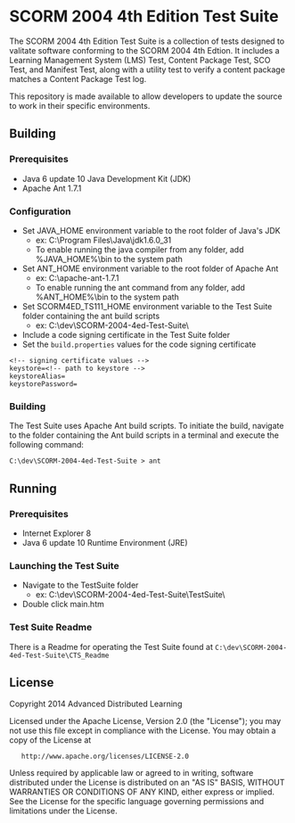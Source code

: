 SCORM 2004 4th Edition Test Suite
=================================
The SCORM 2004 4th Edition Test Suite is a collection of tests designed to 
valitate software conforming to the SCORM 2004 4th Edtion. It includes a 
Learning Management System (LMS) Test, Content Package Test, SCO Test, and 
Manifest Test, along with a utility test to verify a content package matches 
a Content Package Test log.  

This repository is made available to allow developers to update the source 
to work in their specific environments.

## Building
### Prerequisites  
- Java 6 update 10 Java Development Kit (JDK)  
- Apache Ant 1.7.1  

### Configuration
- Set JAVA_HOME environment variable to the root folder of Java's JDK  
	- ex: C:\Program Files\Java\jdk1.6.0_31  
	- To enable running the java compiler from any folder, add %JAVA_HOME%\bin to the system path  
- Set ANT_HOME environment variable to the root folder of Apache Ant  
	- ex: C:\apache-ant-1.7.1 
	- To enable running the ant command from any folder, add %ANT_HOME%\bin to the system path	
- Set SCORM4ED_TS111_HOME environment variable to the Test Suite folder containing the ant build scripts  
	- ex: C:\dev\SCORM-2004-4ed-Test-Suite\  
- Include a code signing certificate in the Test Suite folder  
- Set the `build.properties` values for the code signing certificate  
```
<!-- signing certificate values -->
keystore=<!-- path to keystore -->
keystoreAlias=
keystorePassword=
```

### Building
The Test Suite uses Apache Ant build scripts. To initiate the build, navigate to the 
folder containing the Ant build scripts in a terminal and execute the following command:  
```
C:\dev\SCORM-2004-4ed-Test-Suite > ant
```

## Running
### Prerequisites
- Internet Explorer 8  
- Java 6 update 10 Runtime Environment (JRE)  

### Launching the Test Suite
- Navigate to the TestSuite folder 
	- ex: C:\dev\SCORM-2004-4ed-Test-Suite\TestSuite\  
- Double click main.htm  

### Test Suite Readme
There is a Readme for operating the Test Suite found at `C:\dev\SCORM-2004-4ed-Test-Suite\CTS_Readme`  
  
  
## License
   Copyright 2014 Advanced Distributed Learning

   Licensed under the Apache License, Version 2.0 (the "License");
   you may not use this file except in compliance with the License.
   You may obtain a copy of the License at

       http://www.apache.org/licenses/LICENSE-2.0

   Unless required by applicable law or agreed to in writing, software
   distributed under the License is distributed on an "AS IS" BASIS,
   WITHOUT WARRANTIES OR CONDITIONS OF ANY KIND, either express or implied.
   See the License for the specific language governing permissions and
   limitations under the License.